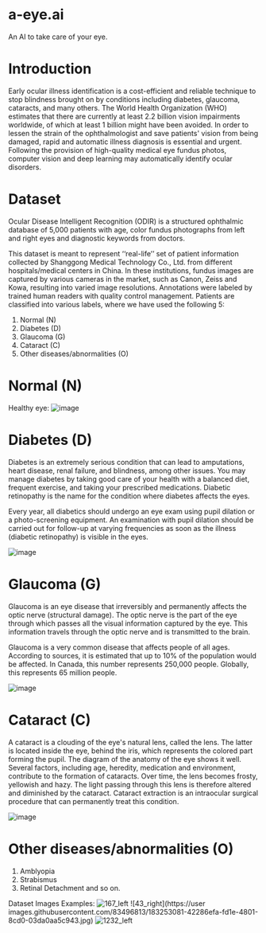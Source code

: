 # a-eye.ai
An AI to take care of your eye.


# Introduction

Early ocular illness identification is a cost-efficient and reliable technique to stop blindness brought on by conditions including diabetes, glaucoma, cataracts, and many others. The World Health Organization (WHO) estimates that there are currently at least 2.2 billion vision impairments worldwide, of which at least 1 billion might have been avoided. In order to lessen the strain of the ophthalmologist and save patients' vision from being damaged, rapid and automatic illness diagnosis is essential and urgent. Following the provision of high-quality medical eye fundus photos, computer vision and deep learning may automatically identify ocular disorders.


# Dataset
Ocular Disease Intelligent Recognition (ODIR) is a structured ophthalmic database of 5,000 patients with age, color fundus photographs from left and right eyes and diagnostic keywords from doctors.

This dataset is meant to represent ‘‘real-life’’ set of patient information collected by Shanggong Medical Technology Co., Ltd. from different hospitals/medical centers in China. In these institutions, fundus images are captured by various cameras in the market, such as Canon, Zeiss and Kowa, resulting into varied image resolutions.
Annotations were labeled by trained human readers with quality control management. Patients are classified into various labels, where we have used the following 5:

1. Normal (N)
2. Diabetes (D)
3. Glaucoma (G)
4. Cataract (C)
5. Other diseases/abnormalities (O)

# Normal (N)
Healthy eye:
![image](https://user-images.githubusercontent.com/83496813/183237522-aa147eba-3bcb-4d36-baa6-bbdcdce9c885.png)

# Diabetes (D)

Diabetes is an extremely serious condition that can lead to amputations, heart disease, renal failure, and blindness, among other issues. You may manage diabetes by taking good care of your health with a balanced diet, frequent exercise, and taking your prescribed medications. Diabetic retinopathy is the name for the condition where diabetes affects the eyes.

Every year, all diabetics should undergo an eye exam using pupil dilation or a photo-screening equipment. An examination with pupil dilation should be carried out for follow-up at varying frequencies as soon as the illness (diabetic retinopathy) is visible in the eyes.

![image](https://user-images.githubusercontent.com/83496813/183237104-2801e1d3-dcdf-486a-ae9c-4fa5490d5b0b.png)

# Glaucoma (G)

Glaucoma is an eye disease that irreversibly and permanently affects the optic nerve (structural damage). The optic nerve is the part of the eye through which passes all the visual information captured by the eye. This information travels through the optic nerve and is transmitted to the brain.

Glaucoma is a very common disease that affects people of all ages. According to sources, it is estimated that up to 10% of the population would be affected. In Canada, this number represents 250,000 people. Globally, this represents 65 million people.

![image](https://user-images.githubusercontent.com/83496813/183237163-2f54290a-7a19-4426-9cff-f311c9154f2e.png)

# Cataract (C)

A cataract is a clouding of the eye's natural lens, called the lens. The latter is located inside the eye, behind the iris, which represents the colored part forming the pupil. The diagram of the anatomy of the eye shows it well. Several factors, including age, heredity, medication and environment, contribute to the formation of cataracts. Over time, the lens becomes frosty, yellowish and hazy. The light passing through this lens is therefore altered and diminished by the cataract. Cataract extraction is an intraocular surgical procedure that can permanently treat this condition.

![image](https://user-images.githubusercontent.com/83496813/183237216-27385f25-50dd-4e16-bc32-ee6aacd243a4.png)

# Other diseases/abnormalities (O)
1. Amblyopia
2. Strabismus
3. Retinal Detachment and so on.

Dataset Images Examples:
![167_left](https://user-images.githubusercontent.com/83496813/183253074-f3bc4254-e254-401e-ad2e-9e0ba4ef2978.jpg) ![43_right](https://user images.githubusercontent.com/83496813/183253081-42286efa-fd1e-4801-8cd0-03da0aa5c943.jpg)  ![1232_left](https://user-images.githubusercontent.com/83496813/183253092-a0d08997-8dc3-4752-9e62-21ab31145cd6.jpg)



